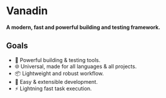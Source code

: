 # Vanadin
**A modern, fast and powerful building and testing framework.**

## Goals
* 🚀 Powerful building & testing tools.
* 🌐 Universal, made for all languages & all projects.
* 📦 Lightweight and robust workflow.
* 💫 Easy & extensible development.
* ⚡ Lightning fast task execution.
